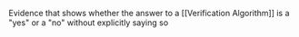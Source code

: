 Evidence that shows whether the answer to a [[Verification Algorithm]] is a "yes" or a "no" without explicitly saying so